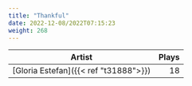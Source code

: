```yaml
---
title: "Thankful"
date: 2022-12-08/2022T07:15:23
weight: 268
---
```




 Artist | Plays 
----- | -----:
[Gloria Estefan]({{< ref "t31888">}}) | 18
